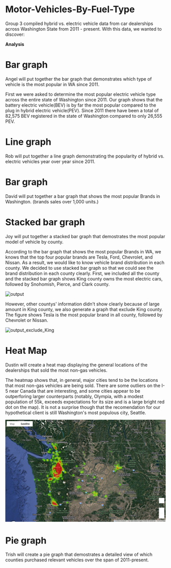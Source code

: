 # Motor-Vehicles-By-Fuel-Type

Group 3 compiled hybrid vs. electric vehicle data from car dealerships across Washington State from 2011 - present. With this data, we wanted to discover:


**Analysis**

# Bar graph 

Angel will put together the bar graph that demonstrates which type of vehicle is the most popular in WA since 2011.

First we were asked to determine the most popular electric vehicle type across the entire state of Washington since 2011. Our graph shows that the battery electric vehicle(BEV) is by far the most popular compared to the plug in hybrid electric vehicle(PEV). Since 2011 there have been a total of 82,575 BEV registered in the state of Washington compared to only 26,555 PEV.

# Line graph

Rob will put together a line graph demonstrating the popularity of hybrid vs. electric vehicles year over year since 2011.

# Bar graph

David will put together a bar graph that shows the most popular Brands in Washington. (brands sales over 1,000 units.) 

# Stacked bar graph

Joy will put together a stacked bar graph that demostrates the most popular model of vehicle by county.

According to the bar graph that shows the most popular Brands in WA, we knows that the top four popular brands are Tesla, Ford, Chevrolet, and Nissan. As a result, we would like to know vehicle brand distribution in each county. We decided to use stacked bar graph so that we could see the brand distribution in each county clearly. First, we included all the county and the stacked bar graph shows King county owns the most electric cars, followed by Snohomish,  Pierce, and Clark county.

![output](https://user-images.githubusercontent.com/114762540/204709883-bedc12dc-5253-46ac-85b1-db92a12ffd59.png)

However, other countys' information didn't show clearly because of large amount in King county, we also generate a graph that exclude King county. The figure shows Tesla is the most popular brand in all county, followed by Chevrolet or Nissan.


![output_exclude_King](https://user-images.githubusercontent.com/114762540/204710532-32112bde-fffe-4749-8543-744cd78a847a.png)

# Heat Map

Dustin will create a heat map displaying the general locations of the dealerships that sold the most non-gas vehicles.

The heatmap shows that, in general, major cities tend to be the locations that most non-gas vehicles are being sold. There are some outliers on the I-5 near Canada that are interesting, and some cities appear to be outperforing larger counterparts (notably, Olympia, with a modest population of 55k, exceeds expectations for its size and is a large bright red dot on the map). It is not a surprise though that the recomendation for our hypothetical client is still Washington's most populous city, Seattle.

![output_heatmap_figure](https://github.com/Dustin-Oakes/Motor-Vehicles-By-Fuel-Type/blob/d689497aab94a960865072085663995d1eec17a8/Dustin/heatmap%20figure.png)

# Pie graph

Trish will create a pie graph that demostrates a detailed view of which counties purchased relevant vehicles over the span of 2011-present.
